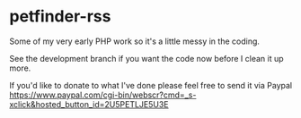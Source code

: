 petfinder-rss
=============

Some of my very early PHP work so it's a little messy in the coding.

See the development branch if you want the code now before I clean it up more.

If you'd like to donate to what I've done please feel free to send it via Paypal https://www.paypal.com/cgi-bin/webscr?cmd=_s-xclick&hosted_button_id=2U5PETLJE5U3E

